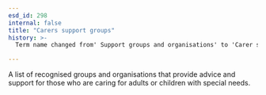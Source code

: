 ```yaml
---
esd_id: 298
internal: false
title: "Carers support groups"
history: >-
  Term name changed from' Support groups and organisations' to 'Carer support groups and organisations' and scope notes added in version 2.02. Term name changed from 'Carer support groups and organisations' to 'Carers - support groups and organisations' in version 3.00. Name changed to 'Carers support groups' in version 4.00.

---
```


A list of recognised groups and organisations that provide advice and support for those who are caring for adults or children with special needs.

